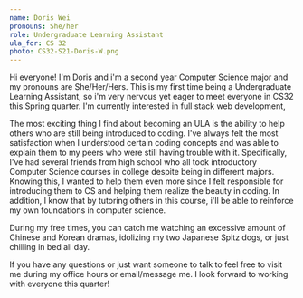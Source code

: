 ```yaml
---
name: Doris Wei
pronouns: She/her
role: Undergraduate Learning Assistant
ula_for: CS 32
photo: CS32-S21-Doris-W.png
---
```


Hi everyone! I'm Doris and i'm a second year Computer Science major and my pronouns are She/Her/Hers. This is my first time being a Undergraduate Learning Assistant, so i'm very nervous yet eager to meet everyone in CS32 this Spring quarter. I'm currently interested in full stack web development, 

The most exciting thing I find about becoming an ULA is the ability to help others who are still being introduced to coding. I've always felt the most satisfaction when I understood certain coding concepts and was able to explain them to my peers who were still having trouble with it. Specifically, I've had several friends from high school who all took introductory Computer Science courses in college despite being in different majors. Knowing this, I wanted to help them even more since I felt responsible for introducing them to CS and helping them realize the beauty in coding. In addition, I know that by tutoring others in this course, i'll be able to reinforce my own foundations in computer science.

During my free times, you can catch me watching an excessive amount of Chinese and Korean dramas, idolizing my two Japanese Spitz dogs, or just chilling in bed all day.

If you have any questions or just want someone to talk to feel free to visit me during my office hours or email/message me. I look forward to working with everyone this quarter!
